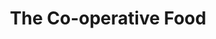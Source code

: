 ---
title: "The Co-operative Food"
url: /derby/the-co-operative-food-samuel-road/
shop: Supermarkt
---